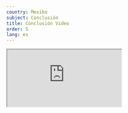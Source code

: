 ```yaml
---
country: Mexiko
subject: Conclusión
title: Conclusión Video
order: 5
lang: es
---
```

<div class="media-wrapper">
    <div class="video">
        <iframe src="https://www.youtube.com/embed/F7zioRf_UP4?ecver=1"  allowfullscreen></iframe>
    </div>
</div>
